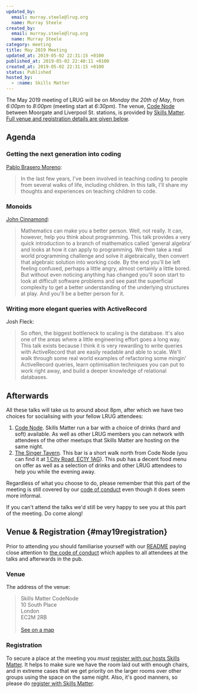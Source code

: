 ```yaml
---
updated_by:
  email: murray.steele@lrug.org
  name: Murray Steele
created_by:
  email: murray.steele@lrug.org
  name: Murray Steele
category: meeting
title: May 2019 Meeting
updated_at: 2019-05-02 22:31:15 +0100
published_at: 2019-05-02 22:40:11 +0100
created_at: 2019-05-02 22:31:15 +0100
status: Published
hosted_by:
  - :name: Skills Matter
---
```


The May 2019 meeting of LRUG will be on *Monday the 20th of May*,
from _6:00pm_ to _8:00pm_ (meeting start at _6:30pm_).  The venue, [Code
Node][skills-matter-venue] between Moorgate and Liverpool St. stations, is
provided by [Skills Matter](http://www.skillsmatter.com).  [Full venue and
registration details are given below](#may19registration).

## Agenda

### Getting the next generation into coding

[Pablo Brasero Moreno](https://twitter.com/pablobm):

> In the last few years, I've been involved in teaching coding to people
> from several walks of life, including children. In this talk, I'll share
> my thoughts and experiences on teaching children to code.

### Monoids

[John Cinnamond](https://twitter.com/jcinnamond):

> Mathematics can make you a better person. Well, not really. It can, 
> however, help you think about programming. This talk provides a very quick 
> introduction to a branch of mathematics called 'general algebra' and looks
> at how it can apply to programming. We then take a real world programming 
> challenge and solve it algebraically, then convert that algebraic solution
> into working code. By the end you'll be left feeling confused, perhaps a 
> little angry, almost certainly a little bored. But without even noticing 
> anything has changed you'll soon start to look at difficult software
> problems and see past the superficial complexity to get a better 
> understanding of the underlying structures at play. And you'll be a better
> person for it.

### Writing more elegant queries with ActiveRecord

Josh Fleck:

> So often, the biggest bottleneck to scaling is the database. It's also
> one of the areas where a little engineering effort goes a long way. 
> This talk exists because I think it is very rewarding to write queries
> with ActiveRecord that are easily readable and able to scale. We'll 
> walk through some real world examples of refactoring some mingin' 
> ActiveRecord queries, learn optimisation techniques you can put to work
> right away, and build a deeper knowledge of relational databases.

## Afterwards

All these talks will take us to around about 8pm, after which we have two
choices for socialising with your fellow LRUG attendees:

1. [Code Node][skills-matter-venue].  Skills Matter run a bar with a
   choice of drinks (hard and soft) available.  As well as other LRUG members
   you can network with attendees of the other meetups that Skills Matter are
   hosting on the same night.
2. [The Singer Tavern](http://singertavern.com/).  This bar is a short walk
   north from Code Node (you can find it at [1 City Road, EC1Y
   1AG](https://goo.gl/maps/w9kPu)).  This pub has a decent food menu on offer
   as well as a selection of drinks and other LRUG attendees to help you
   while the evening away.

Regardless of what you choose to do, please remember that this part of the
meeting is still covered by our [code of
conduct](http://readme.lrug.org/#code-of-conduct) even though it does seem more
informal.

If you can't attend the talks we'd still be very happy to see you at this part
of the meeting.  Do come along!

## Venue & Registration {#may19registration}

Prior to attending you should familiarise yourself with our
[README](http://readme.lrug.org/) paying close attention to [the code of
conduct](http://readme.lrug.org/#code-of-conduct) which applies to
all attendees at the talks and afterwards in the pub.

### Venue

The address of the venue:

> Skills Matter CodeNode<br/>10 South Place<br/>London<br/>EC2M 2RB<br/><br/>[See on a map](https://goo.gl/maps/ONJT4)

### Registration

To secure a place at the meeting you *must* [register with our hosts
Skills Matter][skills-matter-event].  It helps to
make sure we have the room laid out with enough chairs, and in extreme cases
that we get priority on the larger rooms over other groups using the space on
the same night.  Also, it's good manners, so please do [register with Skills
Matter][skills-matter-event].

[skills-matter-venue]: https://skillsmatter.com/locations/264-skills-matter-codenode
[skills-matter-event]: https://skillsmatter.com/meetups/11952-lrug
